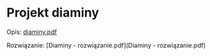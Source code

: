 # Projekt diaminy  

Opis: [diaminy.pdf](diaminy.pdf)

Rozwiązanie: [Diaminy - rozwiązanie.pdf](Diaminy - rozwiązanie.pdf)
